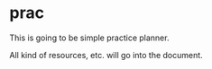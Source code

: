 # prac

This is going to be simple practice planner.

All kind of resources, etc. will go into the document.